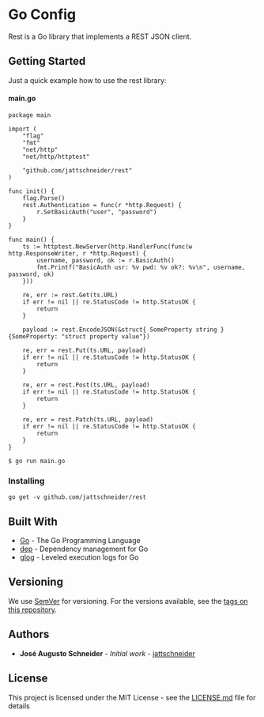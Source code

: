 # Go Config

Rest is a Go library that implements a REST JSON client.

## Getting Started

Just a quick example how to use the rest library:

#### main.go
```
package main

import (
	"flag"
	"fmt"
	"net/http"
	"net/http/httptest"

	"github.com/jattschneider/rest"
)

func init() {
	flag.Parse()
	rest.Authentication = func(r *http.Request) {
		r.SetBasicAuth("user", "password")
	}
}

func main() {
	ts := httptest.NewServer(http.HandlerFunc(func(w http.ResponseWriter, r *http.Request) {
		username, password, ok := r.BasicAuth()
		fmt.Printf("BasicAuth usr: %v pwd: %v ok?: %v\n", username, password, ok)
	}))

	re, err := rest.Get(ts.URL)
	if err != nil || re.StatusCode != http.StatusOK {
		return
	}

	payload := rest.EncodeJSON(&struct{ SomeProperty string }{SomeProperty: "struct property value"})

	re, err = rest.Put(ts.URL, payload)
	if err != nil || re.StatusCode != http.StatusOK {
		return
	}

	re, err = rest.Post(ts.URL, payload)
	if err != nil || re.StatusCode != http.StatusOK {
		return
	}

	re, err = rest.Patch(ts.URL, payload)
	if err != nil || re.StatusCode != http.StatusOK {
		return
	}
}
```

```
$ go run main.go
```

### Installing

```
go get -v github.com/jattschneider/rest
```

## Built With

* [Go](https://golang.org/) - The Go Programming Language
* [dep](https://golang.github.io/dep/) - Dependency management for Go
* [glog](https://github.com/golang/glog) - Leveled execution logs for Go

## Versioning

We use [SemVer](http://semver.org/) for versioning. For the versions available, see the [tags on this repository](https://github.com/jattschneider/config/tags). 

## Authors

* **José Augusto Schneider** - *Initial work* - [jattschneider](https://github.com/jattschneider)


## License

This project is licensed under the MIT License - see the [LICENSE.md](LICENSE.md) file for details
